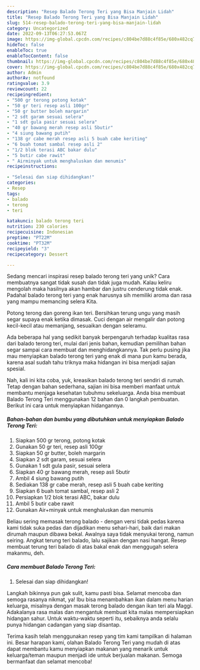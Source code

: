 ```yaml
---
description: "Resep Balado Terong Teri yang Bisa Manjain Lidah"
title: "Resep Balado Terong Teri yang Bisa Manjain Lidah"
slug: 514-resep-balado-terong-teri-yang-bisa-manjain-lidah
category: Uncategorized
date: 2022-09-13T06:27:53.067Z
image: https://img-global.cpcdn.com/recipes/c804be7d88c4f85e/680x482cq70/balado-terong-teri-foto-resep-utama.jpg
hideToc: false
enableToc: true
enableTocContent: false
thumbnail: https://img-global.cpcdn.com/recipes/c804be7d88c4f85e/680x482cq70/balado-terong-teri-foto-resep-utama.jpg
cover: https://img-global.cpcdn.com/recipes/c804be7d88c4f85e/680x482cq70/balado-terong-teri-foto-resep-utama.jpg
author: Admin
authorAv: notfound
ratingvalue: 3.9
reviewcount: 22
recipeingredient:
- "500 gr terong potong kotak"
- "50 gr teri resep asli 100gr"
- "50 gr butter boleh margarin"
- "2 sdt garam sesuai selera"
- "1 sdt gula pasir sesuai selera"
- "40 gr bawang merah resep asli 5butir"
- "4 siung bawang putih"
- "138 gr cabe merah resep asli 5 buah cabe keriting"
- "6 buah tomat sambal resep asli 2"
- "1/2 blok terasi ABC bakar dulu"
- "5 butir cabe rawit"
- " Airminyak untuk menghaluskan dan menumis"
recipeinstructions:

- "Selesai dan siap dihidangkan!"
categories:
- Resep
tags:
- balado
- terong
- teri

katakunci: balado terong teri 
nutrition: 230 calories
recipecuisine: Indonesian
preptime: "PT22M"
cooktime: "PT32M"
recipeyield: "3"
recipecategory: Dessert

---
```





Sedang mencari inspirasi resep balado terong teri yang unik? Cara membuatnya sangat tidak susah dan tidak juga mudah. Kalau keliru mengolah maka hasilnya akan hambar dan justru cenderung tidak enak. Padahal balado terong teri yang enak harusnya sih memiliki aroma dan rasa yang mampu memancing selera Kita.





Potong terong dan goreng ikan teri. Bersihkan terung ungu yang masih segar supaya enak ketika dimasak. Cuci dengan air mengalir dan potong kecil-kecil atau memanjang, sesuaikan dengan seleramu.

Ada beberapa hal yang sedikit banyak berpengaruh terhadap kualitas rasa dari balado terong teri, mulai dari jenis bahan, kemudian pemilihan bahan segar sampai cara membuat dan menghidangkannya. Tak perlu pusing jika mau menyiapkan balado terong teri yang enak di mana pun kamu berada, karena asal sudah tahu triknya maka hidangan ini bisa menjadi sajian spesial.






Nah, kali ini kita coba, yuk, kreasikan balado terong teri sendiri di rumah. Tetap dengan bahan sederhana, sajian ini bisa memberi manfaat untuk membantu menjaga kesehatan tubuhmu sekeluarga. Anda bisa membuat Balado Terong Teri menggunakan 12 bahan dan 0 langkah pembuatan. Berikut ini cara untuk menyiapkan hidangannya.

<!--inarticleads1-->

##### Bahan-bahan dan bumbu yang dibutuhkan untuk menyiapkan Balado Terong Teri:

1. Siapkan 500 gr terong, potong kotak
1. Gunakan 50 gr teri, resep asli 100gr
1. Siapkan 50 gr butter, boleh margarin
1. Siapkan 2 sdt garam, sesuai selera
1. Gunakan 1 sdt gula pasir, sesuai selera
1. Siapkan 40 gr bawang merah, resep asli 5butir
1. Ambil 4 siung bawang putih
1. Sediakan 138 gr cabe merah, resep asli 5 buah cabe keriting
1. Siapkan 6 buah tomat sambal, resep asli 2
1. Persiapkan 1/2 blok terasi ABC, bakar dulu
1. Ambil 5 butir cabe rawit
1. Gunakan  Air+minyak untuk menghaluskan dan menumis


Beliau sering memasak terong balado - dengan versi tidak pedas karena kami tidak suka pedas dan dijadikan menu sehari-hari, baik dari makan dirumah maupun dibawa bekal. Awalnya saya tidak menyukai terong, namun seiring. Angkat terung teri balado, lalu sajikan dengan nasi hangat. Resep membuat terung teri balado di atas bakal enak dan menggugah selera makanmu, deh. 

<!--inarticleads2-->

##### Cara membuat Balado Terong Teri:


1. Selesai dan siap dihidangkan!

Langkah bikinnya pun gak sulit, kamu pasti bisa. Selamat mencoba dan semoga rasanya nikmat, ya! Ibu bisa menambahkan ikan dalam menu harian keluarga, misalnya dengan masak terong balado dengan ikan teri ala Maggi. Adakalanya rasa malas dan mengantuk membuat kita malas mempersiapkan hidangan sahur. Untuk waktu-waktu seperti itu, sebaiknya anda selalu punya hidangan cadangan yang siap disantap. 

Terima kasih telah menggunakan resep yang tim kami tampilkan di halaman ini. Besar harapan kami, olahan Balado Terong Teri yang mudah di atas dapat membantu kamu menyiapkan makanan yang menarik untuk keluarga/teman maupun menjadi ide untuk berjualan makanan. Semoga bermanfaat dan selamat mencoba!

